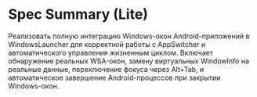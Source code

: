 # Spec Summary (Lite)

Реализовать полную интеграцию Windows-окон Android-приложений в WindowsLauncher для корректной работы с AppSwitcher и автоматического управления жизненным циклом. Включает обнаружение реальных WSA-окон, замену виртуальных WindowInfo на реальные данные, переключение фокуса через Alt+Tab, и автоматическое завершение Android-процессов при закрытии Windows-окон.